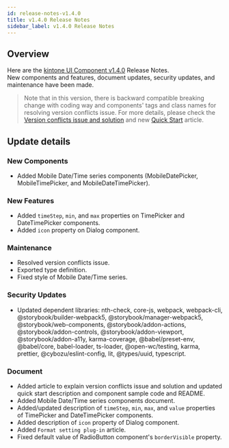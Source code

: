 ```yaml
---
id: release-notes-v1.4.0
title: v1.4.0 Release Notes
sidebar_label: v1.4.0 Release Notes
---
```


## Overview

Here are the [kintone UI Component v1.4.0](https://github.com/kintone-labs/kintone-ui-component/releases/tag/v1.4.0) Release Notes.<br>
New components and features, document updates, security updates, and maintenance have been made.

> Note that in this version, there is backward compatible breaking change with coding way and components' tags and class names for resolving version conflicts issue.
> For more details, please check the [Version conflicts issue and solution](../guides/version-conflicts-issue-solution) and new [Quick Start](../getting-started/quick-start) article.

## Update details
### New Components
- Added Mobile Date/Time series components (MobileDatePicker, MobileTimePicker, and MobileDateTimePicker).

### New Features
- Added `timeStep`, `min`, and `max` properties on TimePicker and DateTimePicker components.
- Added `icon` property on Dialog component.

### Maintenance
- Resolved version conflicts issue.
- Exported type definition.
- Fixed style of Mobile Date/Time series.

### Security Updates
- Updated dependent libraries: nth-check, core-js, webpack, webpack-cli, @storybook/builder-webpack5, @storybook/manager-webpack5, @storybook/web-components, @storybook/addon-actions, @storybook/addon-controls, @storybook/addon-viewport, @storybook/addon-a11y, karma-coverage, @babel/preset-env, @babel/core, babel-loader, ts-loader, @open-wc/testing, karma, prettier, @cybozu/eslint-config, lit, @types/uuid, typescript.

### Document
- Added article to explain version conflicts issue and solution and updated quick start description and component sample code and README.
- Added Mobile Date/Time series components document.
- Added/updated description of `timeStep`, `min`, `max`, and `value` properties of TimePicker and DateTimePicker components.
- Added description of `icon` property of Dialog component.
- Added `Format setting plug-in` article.
- Fixed default value of RadioButton component's `borderVisible` property.
